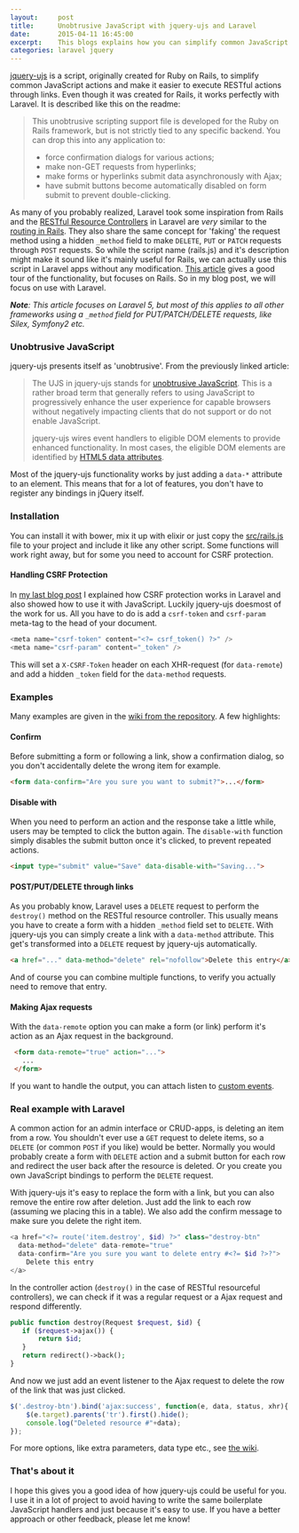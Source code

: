 ```yaml
---
layout:     post
title:      Unobtrusive JavaScript with jquery-ujs and Laravel
date:       2015-04-11 16:45:00
excerpt:    This blogs explains how you can simplify common JavaScript actions and make it easier to execute RESTful actions through links using jquery-ujs with Laravel, just like it's used in Ruby on Rails.
categories: laravel jquery
---
```


[jquery-ujs](https://github.com/rails/jquery-ujs) is a script, originally created for Ruby on Rails, to simplify common JavaScript actions and make it easier to execute RESTful actions through links. Even though it was created for Rails, it works perfectly with Laravel. It is described like this on the readme:
 
> This unobtrusive scripting support file is developed for the Ruby on Rails framework, but is not strictly tied to any specific backend. You can drop this into any application to:
>
> - force confirmation dialogs for various actions;
> - make non-GET requests from hyperlinks;
> - make forms or hyperlinks submit data asynchronously with Ajax;
> - have submit buttons become automatically disabled on form submit to prevent double-clicking.
 
As many of you probably realized, Laravel took some inspiration from Rails and the [RESTful Resource Controllers](http://laravel.com/docs/5.0/controllers#restful-resource-controllers) in Laravel are _very_ similar to the [routing in Rails](http://guides.rubyonrails.org/routing.html#crud-verbs-and-actions). They also share the same concept for 'faking' the request method using a hidden `_method` field to make `DELETE`, `PUT` or `PATCH` requests through `POST` requests. So while the script name (rails.js) and it's description might make it sound like it's mainly useful for Rails, we can actually use this script in Laravel apps without any modification. [This article](https://robots.thoughtbot.com/a-tour-of-rails-jquery-ujs) gives a good tour of the functionality, but focuses on Rails. So in my blog post, we will focus on use with Laravel.

_**Note**: This article focuses on Laravel 5, but most of this applies to all other frameworks using a `_method` field for PUT/PATCH/DELETE requests, like Silex, Symfony2 etc._

### Unobtrusive JavaScript
jquery-ujs presents itself as 'unobtrusive'. From the previously linked article:

> The UJS in jquery-ujs stands for [unobtrusive JavaScript](http://en.wikipedia.org/wiki/Unobtrusive_JavaScript). This is a rather broad term that generally refers to using JavaScript to progressively enhance the user experience for capable browsers without negatively impacting clients that do not support or do not enable JavaScript.
>
> jquery-ujs wires event handlers to eligible DOM elements to provide enhanced functionality. In most cases, the eligible DOM elements are identified by [HTML5 data attributes](http://ejohn.org/blog/html-5-data-attributes/).

Most of the jquery-ujs functionality works by just adding a `data-*` attribute to an element. This means that for a lot of features, you don't have to register any bindings in jQuery itself.

### Installation
You can install it with bower, mix it up with elixir or just copy the [src/rails.js](https://github.com/rails/jquery-ujs/blob/master/src/rails.js) file to your project and include it like any other script. Some functions will work right away, but for some you need to account for CSRF protection.

#### Handling CSRF Protection
In [my last blog post](http://barryvdh.nl/laravel/2015/02/21/csrf-protection-in-laravel-explained/) I explained how CSRF protection works in Laravel and also showed how to use it with JavaScript. Luckily jquery-ujs doesmost of the work for us. All you have to do is add a `csrf-token` and `csrf-param` meta-tag to the head of your document. 

```php
<meta name="csrf-token" content="<?= csrf_token() ?>" />
<meta name="csrf-param" content="_token" />
```

This will set a `X-CSRF-Token` header on each XHR-request (for `data-remote`) and add a hidden `_token` field for the `data-method` requests.

### Examples
Many examples are given in the [wiki from the repository](https://github.com/rails/jquery-ujs/wiki/Unobtrusive-scripting-support-for-jQuery). A few highlights:

#### Confirm
Before submitting a form or following a link, show a confirmation dialog, so you don't accidentally delete the wrong item for example.

```html
<form data-confirm="Are you sure you want to submit?">...</form>
```

#### Disable with
When you need to perform an action and the response take a little while, users may be tempted to click the button again. The `disable-with` function simply disables the submit button once it's clicked, to prevent repeated actions.

```html
<input type="submit" value="Save" data-disable-with="Saving...">
```

#### POST/PUT/DELETE through links
As you probably know, Laravel uses a `DELETE` request to perform the `destroy()` method on the RESTful resource controller. This usually means you have to create a form with a hidden `_method` field set to `DELETE`. With jquery-ujs you can simply create a link with a `data-method` attribute. This get's transformed into a `DELETE` request by jquery-ujs automatically.

```html
<a href="..." data-method="delete" rel="nofollow">Delete this entry</a>
```

And of course you can combine multiple functions, to verify you actually need to remove that entry.

#### Making Ajax requests
With the `data-remote` option you can make a form (or link) perform it's action as an Ajax request in the background.

```html
 <form data-remote="true" action="...">
   ...
 </form>
```

If you want to handle the output, you can attach listen to [custom events](https://github.com/rails/jquery-ujs/wiki/ajax).

### Real example with Laravel

A common action for an admin interface or CRUD-apps, is deleting an item from a row. You shouldn't ever use a `GET` request to delete items, so a `DELETE` (or common `POST` if you like) would be better. Normally you would probably create a form with `DELETE` action and a submit button for each row and redirect the user back after the resource is deleted. Or you create you own JavaScript bindings to perform the `DELETE` request. 

With jquery-ujs it's easy to replace the form with a link, but you can also remove the entire row after deletion. Just add the link to each row (assuming we placing this in a table). We also add the confirm message to make sure you delete the right item.

```php
<a href="<?= route('item.destroy', $id) ?>" class="destroy-btn" 
  data-method="delete" data-remote="true"
  data-confirm="Are you sure you want to delete entry #<?= $id ?>?">
    Delete this entry
</a>
```

In the controller action (`destroy()` in the case of RESTful resourceful controllers), we can check if it was a regular request or a Ajax request and respond differently.

```php
public function destroy(Request $request, $id) {
   if ($request->ajax()) {
       return $id;
   }
   return redirect()->back();
}
```

And now we just add an event listener to the Ajax request to delete the row of the link that was just clicked.

```javascript
$('.destroy-btn').bind('ajax:success', function(e, data, status, xhr){
    $(e.target).parents('tr').first().hide();
    console.log("Deleted resource #"+data);
});
```

For more options, like extra parameters, data type etc., see [the wiki](https://github.com/rails/jquery-ujs/wiki).

### That's about it
I hope this gives you a good idea of how jquery-ujs could be useful for you. I use it in a lot of project to avoid having to write the same boilerplate JavaScript handlers and just because it's easy to use. If you have a better approach or other feedback, please let me know!

